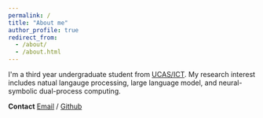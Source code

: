 ```yaml
---
permalink: /
title: "About me"
author_profile: true
redirect_from: 
  - /about/
  - /about.html
---
```


I'm a third year undergraduate student from [UCAS/ICT](https://ict.ac.cn/). My research interest includes natual langauge processing, large language model, and neural-symbolic dual-process computing.

**Contact**
[Email](mailto:yangjing22s@ict.ac.cn) / [Github](https://github.com/yangj915)
